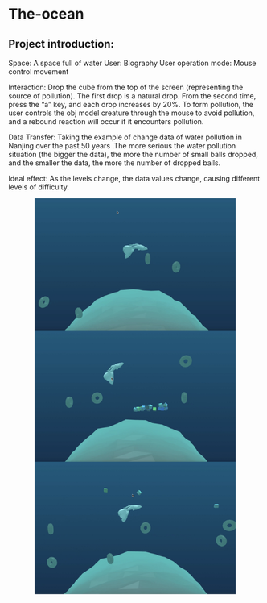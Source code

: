 # The-ocean
##  Project introduction:

Space: A space full of water
User: Biography
User operation mode: Mouse control movement


Interaction: Drop the cube from the top of the screen (representing the source of pollution). The first drop is a natural drop. From the second time, press the “a” key, and each drop increases by 20%. To form pollution, the user controls the obj model creature through the mouse to avoid pollution, and a rebound reaction will occur if it encounters pollution.


Data Transfer: Taking the example of change data of water pollution in Nanjing over the past 50 years .The more serious the water pollution situation (the bigger the data), the more the number of small balls dropped, and the smaller the data, the more the number of dropped balls.


Ideal effect: As the levels change, the data values change, causing different levels of difficulty.


<div align=center>
<img src="https://github.com/zhuzhuyr/The-ocean/blob/master/pics%20and%20video/Screenshots.jpg" width="400px">
</div>
